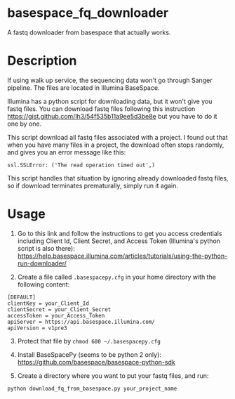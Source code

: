 # basespace_fq_downloader
A fastq downloader from basespace that actually works.

# Description
If using walk up service, the sequencing data won't go through Sanger pipeline. The files are located in Illumina BaseSpace.

Illumina has a python script for downloading data, but it won't give you fastq files. You can download fastq files following this instruction https://gist.github.com/lh3/54f535b11a9ee5d3be8e but you have to do it one by one.

This script download all fastq files associated with a project. I found out that when you have many files in a project, the download often stops randomly, and gives you an error message like this:

`ssl.SSLError: ('The read operation timed out',)`

This script handles that situation by ignoring already downloaded fastq files, so if download terminates prematurally, simply run it again.

# Usage
1. Go to this link and follow the instructions to get you access credentials including Client Id, Client Secret, and Access Token (Illumina's python script is also there): https://help.basespace.illumina.com/articles/tutorials/using-the-python-run-downloader/

2. Create a file called `.basespacepy.cfg` in your home directory with the following content:

```
[DEFAULT]
clientKey = your_Client_Id
clientSecret = your_Client_Secret
accessToken = your_Access_Token
apiServer = https://api.basespace.illumina.com/
apiVersion = v1pre3
```

3. Protect that file by `chmod 600 ~/.basespacepy.cfg`

4. Install BaseSpacePy (seems to be python 2 only): https://github.com/basespace/basespace-python-sdk

5. Create a directory where you want to put your fastq files, and run:

```
python download_fq_from_basespace.py your_project_name
```
